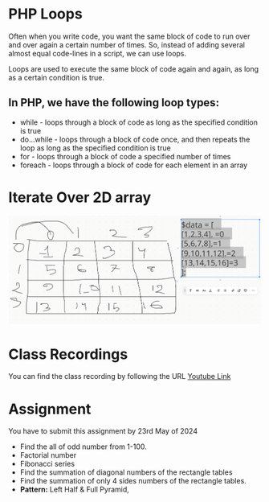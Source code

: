 # PHP Loops
Often when you write code, you want the same block of code to run over and over again a certain number of times. So, instead of adding several almost equal code-lines in a script, we can use loops.

Loops are used to execute the same block of code again and again, as long as a certain condition is true.

## In PHP, we have the following loop types:

* while - loops through a block of code as long as the specified condition is true
* do...while - loops through a block of code once, and then repeats the loop as long as the specified condition is true
* for - loops through a block of code a specified number of times
* foreach - loops through a block of code for each element in an array

# Iterate Over 2D array
![](./Capture.PNG)

# Class Recordings
You can find the class recording by following the URL
[Youtube Link](https://youtu.be/MMhRhL_92Bo)

# Assignment
You have to submit this assignment by 23rd May of 2024
- Find the all of odd number from 1-100.
- Factorial number
- Fibonacci series
- Find the summation of diagonal numbers of the rectangle tables
- Find the summation of only 4 sides numbers of the rectangle tables.
- **Pattern:** Left Half & Full Pyramid, 


